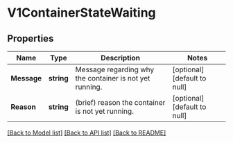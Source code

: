 # V1ContainerStateWaiting

## Properties
Name | Type | Description | Notes
------------ | ------------- | ------------- | -------------
**Message** | **string** | Message regarding why the container is not yet running. | [optional] [default to null]
**Reason** | **string** | (brief) reason the container is not yet running. | [optional] [default to null]

[[Back to Model list]](../README.md#documentation-for-models) [[Back to API list]](../README.md#documentation-for-api-endpoints) [[Back to README]](../README.md)


